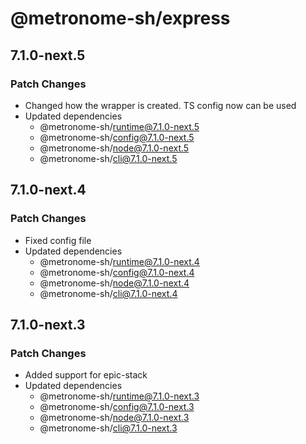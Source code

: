 # @metronome-sh/express

## 7.1.0-next.5

### Patch Changes

- Changed how the wrapper is created. TS config now can be used
- Updated dependencies
  - @metronome-sh/runtime@7.1.0-next.5
  - @metronome-sh/config@7.1.0-next.5
  - @metronome-sh/node@7.1.0-next.5
  - @metronome-sh/cli@7.1.0-next.5

## 7.1.0-next.4

### Patch Changes

- Fixed config file
- Updated dependencies
  - @metronome-sh/runtime@7.1.0-next.4
  - @metronome-sh/config@7.1.0-next.4
  - @metronome-sh/node@7.1.0-next.4
  - @metronome-sh/cli@7.1.0-next.4

## 7.1.0-next.3

### Patch Changes

- Added support for epic-stack
- Updated dependencies
  - @metronome-sh/runtime@7.1.0-next.3
  - @metronome-sh/config@7.1.0-next.3
  - @metronome-sh/node@7.1.0-next.3
  - @metronome-sh/cli@7.1.0-next.3
